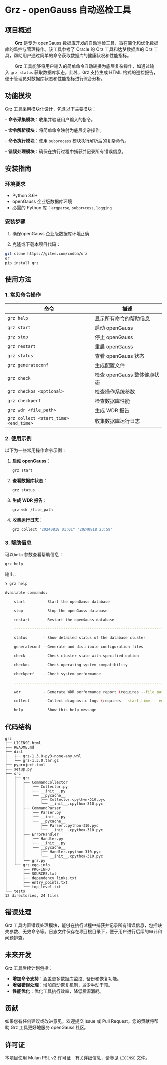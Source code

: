 # Grz - openGauss 自动巡检工具

## 项目概述

        **Grz** 是专为 openGauss 数据库开发的自动巡检工具，旨在简化和优化数据库的监控与管理操作。该工具参考了 Oracle 的 Orz 工具和达梦数据库的 Drz 工具，帮助用户通过简单的命令获取数据库的健康状况和性能指标。 

        Grz 工具能够将用户输入的简单命令自动转换为底层复杂操作，如通过输入 `grz status` 获取数据库状态。此外，Grz 支持生成 HTML 格式的巡检报告，便于管理员对数据库状态和性能指标进行综合分析。

## 功能模块

Grz 工具采用模块化设计，包含以下主要模块：

- **命令采集模块**：收集并验证用户输入的指令。

- **命令解析模块**：将简单命令映射为底层复杂操作。 

- **命令执行模块**：使用 `subprocess` 模块执行解析后的复杂命令。 

- **错误处理模块**：确保在执行过程中捕获并记录所有错误信息。

## 安装指南

### 环境要求

- Python 3.6+
- openGauss 企业版数据库环境
- 必需的 Python 库：`argparse`, `subprocess`, `logging`

### 安装步骤

1. 确保openGauss 企业版数据库环境正确

2. 克隆或下载本项目代码：

```bash
git clone https://gitee.com/cndba/orz
or
pip install grz
```

## 使用方法

### 1. 常见命令操作

| 命令                                    | 描述                  |
| ------------------------------------- | ------------------- |
| `grz help`                            | 显示所有命令的帮助信息         |
| `grz start`                           | 启动 openGauss        |
| `grz stop`                            | 停止 openGauss        |
| `grz restart`                         | 重启 openGauss        |
| `grz status`                          | 查看 openGauss 状态     |
| `grz generateconf`                    | 生成配置文件              |
| `grz check`                           | 检查 openGauss 整体健康状态 |
| `grz checkos <optional>`              | 检查操作系统参数            |
| `grz checkperf`                       | 检查数据库性能             |
| `grz wdr <file_path>`                 | 生成 WDR 报告           |
| `grz collect <start_time> <end_time>` | 收集数据库运行日志           |

### 2. 使用示例

以下为一些常用操作命令示例：

1. **启动 openGauss**：
   
   ```bash
   grz start
   ```

2. **查看数据库状态**：
   
   ```bash
   grz status
   ```

3. **生成 WDR 报告**：
   
   ```bash
   grz wdr /file_path
   ```

4. **收集运行日志**：
   
   ```bash
   grz collect "20240818 01:01" "20240818 23:59"
   ```

### 3. 帮助信息

可以`help` 参数查看帮助信息：

```bash
grz help
```

输出：

```bash
❯ grz help

Available commands:

    start        - Start the openGauss database

    stop         - Stop the openGauss database

    restart      - Restart the openGauss database

    ----------------------------------------------------------------------------

    status       - Show detailed status of the database cluster

    generateconf - Generate and distribute configuration files

    check        - Check cluster state with specified option

    checkos      - Check operating system compatibility

    checkperf    - Check system performance 

    ----------------------------------------------------------------------------

    wdr          - Generate WDR performance report (requires --file_path)

    collect      - Collect diagnostic logs (requires --start_time, --end_time)

    help         - Show this help message
```

## 代码结构

```
grz
├── LICENSE.html
├── README.md
├── dist
│   ├── grz-1.3.0-py3-none-any.whl
│   └── grz-1.3.0.tar.gz
├── pyproject.toml
├── setup.py
├── src
│   ├── grz
│   │   ├── CommandCollector
│   │   │   ├── Collector.py
│   │   │   ├── __init__.py
│   │   │   └── __pycache__
│   │   │       ├── Collector.cpython-310.pyc
│   │   │       └── __init__.cpython-310.pyc
│   │   ├── CommandParser
│   │   │   ├── Parser.py
│   │   │   ├── __init__.py
│   │   │   └── __pycache__
│   │   │       ├── Parser.cpython-310.pyc
│   │   │       └── __init__.cpython-310.pyc
│   │   ├── ErrorHandler
│   │   │   ├── Handler.py
│   │   │   ├── __init__.py
│   │   │   └── __pycache__
│   │   │       ├── Handler.cpython-310.pyc
│   │   │       └── __init__.cpython-310.pyc
│   │   └── grz.py
│   └── grz.egg-info
│       ├── PKG-INFO
│       ├── SOURCES.txt
│       ├── dependency_links.txt
│       ├── entry_points.txt
│       └── top_level.txt
└── tests
12 directories, 24 files
```

## 错误处理

Grz 工具内置错误处理模块，能够在执行过程中捕获并记录所有错误信息，包括缺失参数、无效命令等。日志文件保存在项目根目录下，便于用户进行后续的审计和问题排查。

## 未来开发

Grz 工具后续计划包括：

- **增加命令支持**：涵盖更多数据库监控、备份和恢复功能。
- **增强错误处理**：增加自动恢复机制，减少手动干预。
- **性能优化**：优化工具执行效率，降低资源消耗。

## 贡献

如果您有任何建议或改进意见，欢迎提交 Issue 或 Pull Request。您的贡献将帮助 Grz 工具更好地服务 openGauss 社区。

## 许可证

本项目使用 Mulan PSL v2 许可证 - 有关详细信息，请参见 `LICENSE` 文件。
